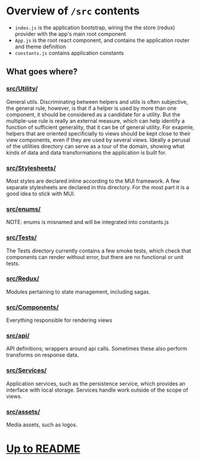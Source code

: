 # Overview of `/src` contents

- `index.js` is the application bootstrap, wiring the the store (redux) provider with the app's main root component
- `App.js` is the root react component, and contains the application router and theme definition
- `constants.js` contains application constants

## What goes where?

### [src/Utility/](Utility)

General utils. Discriminating between helpers and utils is often subjective, the general rule, however, is that if a helper is used by more than one component, it should be considered as a candidate for a utility. But the multiple-use rule is really an external measure, which can help identify a function of sufficient generality, that it can be of general utility. For exapmle, helpers that are oriented specificially to views should be kept close to their view components, even if they are used by several views. Ideally a perusal of the utilities directory can serve as a tour of the domain, showing what kinds of data and data transformations the application is built for.

### [src/Stylesheets/](Stylesheets)

Most styles are declared inline according to the MUI framework. A few separate stylesheets are declared in this directory. For the most part it is a good idea to stick with MUI.

### [src/enums/](enums)

NOTE: enums is misnamed and will be integrated into constants.js

### [src/Tests/](Tests)

The Tests directory currently contains a few smoke tests, which check that components can render without error, but there are no functional or unit tests.

### [src/Redux/](Redux)

Modules pertaining to state management, including sagas.

### [src/Components/](Components)

Everything responsible for rendering views

### [src/api/](api)

API definitions; wrappers around api calls. Sometimes these also perform transforms on response data.

### [src/Services/](Services)

Application services, such as the persistence service, which provides an interface with local storage. Services handle work outside of the scope of views.

### [src/assets/](assets)

Media assets, such as logos.

# [Up to README](../README.md)
